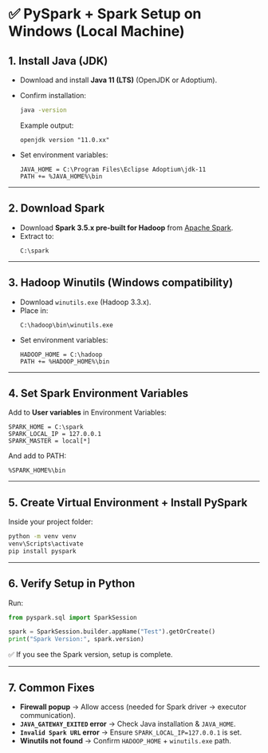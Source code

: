 
# ✅ PySpark + Spark Setup on Windows (Local Machine)

## 1. Install Java (JDK)
- Download and install **Java 11 (LTS)** (OpenJDK or Adoptium).
- Confirm installation:
  ```bash
  java -version
  ```
  Example output:
  ```
  openjdk version "11.0.xx"
  ```

- Set environment variables:
  ```
  JAVA_HOME = C:\Program Files\Eclipse Adoptium\jdk-11
  PATH += %JAVA_HOME%\bin
  ```

---

## 2. Download Spark
- Download **Spark 3.5.x pre-built for Hadoop** from [Apache Spark](https://spark.apache.org/downloads.html).
- Extract to:
  ```
  C:\spark
  ```

---

## 3. Hadoop Winutils (Windows compatibility)
- Download `winutils.exe` (Hadoop 3.3.x).
- Place in:
  ```
  C:\hadoop\bin\winutils.exe
  ```
- Set environment variables:
  ```
  HADOOP_HOME = C:\hadoop
  PATH += %HADOOP_HOME%\bin
  ```

---

## 4. Set Spark Environment Variables
Add to **User variables** in Environment Variables:

```
SPARK_HOME = C:\spark
SPARK_LOCAL_IP = 127.0.0.1
SPARK_MASTER = local[*]
```

And add to PATH:
```
%SPARK_HOME%\bin
```

---

## 5. Create Virtual Environment + Install PySpark
Inside your project folder:
```bash
python -m venv venv
venv\Scripts\activate
pip install pyspark
```

---

## 6. Verify Setup in Python
Run:
```python
from pyspark.sql import SparkSession

spark = SparkSession.builder.appName("Test").getOrCreate()
print("Spark Version:", spark.version)
```

✅ If you see the Spark version, setup is complete.

---

## 7. Common Fixes
- **Firewall popup** → Allow access (needed for Spark driver → executor communication).
- **`JAVA_GATEWAY_EXITED` error** → Check Java installation & `JAVA_HOME`.
- **`Invalid Spark URL` error** → Ensure `SPARK_LOCAL_IP=127.0.0.1` is set.
- **Winutils not found** → Confirm `HADOOP_HOME` + `winutils.exe` path.
